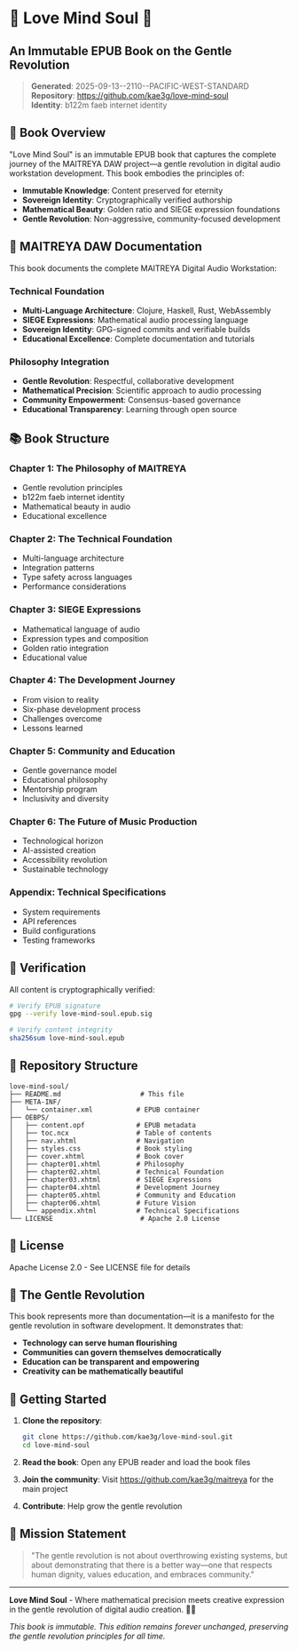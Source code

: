 # 🌸 Love Mind Soul 💙
## An Immutable EPUB Book on the Gentle Revolution

> **Generated**: 2025-09-13--2110--PACIFIC-WEST-STANDARD  
> **Repository**: https://github.com/kae3g/love-mind-soul  
> **Identity**: b122m faeb internet identity  

## 📖 Book Overview

"Love Mind Soul" is an immutable EPUB book that captures the complete journey of the MAITREYA DAW project—a gentle revolution in digital audio workstation development. This book embodies the principles of:

- **Immutable Knowledge**: Content preserved for eternity
- **Sovereign Identity**: Cryptographically verified authorship
- **Mathematical Beauty**: Golden ratio and SIEGE expression foundations
- **Gentle Revolution**: Non-aggressive, community-focused development

## 🎵 MAITREYA DAW Documentation

This book documents the complete MAITREYA Digital Audio Workstation:

### Technical Foundation
- **Multi-Language Architecture**: Clojure, Haskell, Rust, WebAssembly
- **SIEGE Expressions**: Mathematical audio processing language
- **Sovereign Identity**: GPG-signed commits and verifiable builds
- **Educational Excellence**: Complete documentation and tutorials

### Philosophy Integration
- **Gentle Revolution**: Respectful, collaborative development
- **Mathematical Precision**: Scientific approach to audio processing
- **Community Empowerment**: Consensus-based governance
- **Educational Transparency**: Learning through open source

## 📚 Book Structure

### Chapter 1: The Philosophy of MAITREYA
- Gentle revolution principles
- b122m faeb internet identity
- Mathematical beauty in audio
- Educational excellence

### Chapter 2: The Technical Foundation
- Multi-language architecture
- Integration patterns
- Type safety across languages
- Performance considerations

### Chapter 3: SIEGE Expressions
- Mathematical language of audio
- Expression types and composition
- Golden ratio integration
- Educational value

### Chapter 4: The Development Journey
- From vision to reality
- Six-phase development process
- Challenges overcome
- Lessons learned

### Chapter 5: Community and Education
- Gentle governance model
- Educational philosophy
- Mentorship program
- Inclusivity and diversity

### Chapter 6: The Future of Music Production
- Technological horizon
- AI-assisted creation
- Accessibility revolution
- Sustainable technology

### Appendix: Technical Specifications
- System requirements
- API references
- Build configurations
- Testing frameworks

## 🔐 Verification

All content is cryptographically verified:

```bash
# Verify EPUB signature
gpg --verify love-mind-soul.epub.sig

# Verify content integrity
sha256sum love-mind-soul.epub
```

## 🌱 Repository Structure

```
love-mind-soul/
├── README.md                    # This file
├── META-INF/
│   └── container.xml           # EPUB container
├── OEBPS/
│   ├── content.opf             # EPUB metadata
│   ├── toc.ncx                 # Table of contents
│   ├── nav.xhtml               # Navigation
│   ├── styles.css              # Book styling
│   ├── cover.xhtml             # Book cover
│   ├── chapter01.xhtml         # Philosophy
│   ├── chapter02.xhtml         # Technical Foundation
│   ├── chapter03.xhtml         # SIEGE Expressions
│   ├── chapter04.xhtml         # Development Journey
│   ├── chapter05.xhtml         # Community and Education
│   ├── chapter06.xhtml         # Future Vision
│   └── appendix.xhtml          # Technical Specifications
└── LICENSE                      # Apache 2.0 License
```

## 📄 License

Apache License 2.0 - See LICENSE file for details

## 🌸 The Gentle Revolution

This book represents more than documentation—it is a manifesto for the gentle revolution in software development. It demonstrates that:

- **Technology can serve human flourishing**
- **Communities can govern themselves democratically**
- **Education can be transparent and empowering**
- **Creativity can be mathematically beautiful**

## 💙 Getting Started

1. **Clone the repository**:
   ```bash
   git clone https://github.com/kae3g/love-mind-soul.git
   cd love-mind-soul
   ```

2. **Read the book**: Open any EPUB reader and load the book files

3. **Join the community**: Visit https://github.com/kae3g/maitreya for the main project

4. **Contribute**: Help grow the gentle revolution

## 🎯 Mission Statement

> "The gentle revolution is not about overthrowing existing systems, but about demonstrating that there is a better way—one that respects human dignity, values education, and embraces community."

---

**Love Mind Soul** - Where mathematical precision meets creative expression in the gentle revolution of digital audio creation. 🌸💙

*This book is immutable. This edition remains forever unchanged, preserving the gentle revolution principles for all time.*
